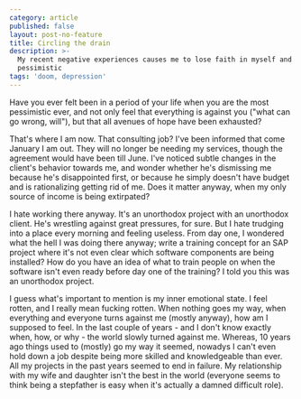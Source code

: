 ```yaml
---
category: article
published: false
layout: post-no-feature
title: Circling the drain
description: >-
  My recent negative experiences causes me to lose faith in myself and turn
  pessimistic
tags: 'doom, depression'
---
```

Have you ever felt been in a period of your life when you are the most pessimistic ever, and not only feel that everything is against you ("what can go wrong, will"), but that all avenues of hope have been exhausted?

That's where I am now. That consulting job? I've been informed that come January I am out. They will no longer be needing my services, though the agreement would have been till June. I've noticed subtle changes in the client's behavior towards me, and wonder whether he's dismissing me because he's disappointed first, or because he simply doesn't have budget and is rationalizing getting rid of me. Does it matter anyway, when my only source of income is being extirpated?

I hate working there anyway. It's an unorthodox project with an unorthodox client. He's wrestling against great pressures, for sure. But I hate trudging into a place every morning and feeling useless. From day one, I wondered what the hell I was doing there anyway; write a training concept for an SAP project where it's not even clear which software components are being installed? How do you have an idea of what to train people on when the software isn't even ready before day one of the training? I told you this was an unorthodox project.

I guess what's important to mention is my inner emotional state. I feel rotten, and I really mean fucking rotten. When nothing goes my way, when everything and everyone turns against me (mostly anyway), how am I supposed to feel. In the last couple of years - and I don't know exactly when, how, or why - the world slowly turned against me. Whereas, 10 years ago things used to (mostly) go my way it seemed, nowadys I can't even hold down a job despite being more skilled and knowledgeable than ever. All my projects in the past years seemed to end in failure. My relationship with my wife and daughter isn't the best in the world (everyone seems to think being a stepfather is easy when it's actually a damned difficult role).


